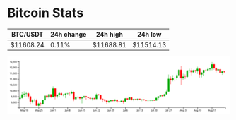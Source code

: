 # Bitcoin Stats

BTC/USDT|24h change|24h high|24h low|
|---|---|---|---|
|$11608.24|0.11%|$11688.81|$11514.13|

<img src="./chart.svg">

